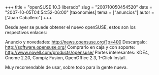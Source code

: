 +++
title = "openSUSE 10.3 liberado"
slug = "200710050454520"
date = "2007-10-05T04:54:52-06:00"
[taxonomies]
tema = ["anuncios"]
autor = ["Juan Caballero"]
+++

Desde ayer se puede obtener el nuevo openSUSE, estos son los respectivos
enlaces:

Anuncio y novedades:
<a href="http://news.opensuse.org/?p=400">http://news.opensuse.org/?p=400</a>
Descargalo:
<a href="http://software.opensuse.org/">http://software.opensuse.org/</a>
Comprarlo en caja y con soporte:
<a href="http://www.novell.com/products/opensuse/">http://www.novell.com/products/opensuse/</a>
Partes interesantes: KDE4, Gnome 2.20, Compiz Fusion, OpenOffice 2.3,
1-Click Install.

Muy recomendable de usar, sobre todo para la gente nueva.
